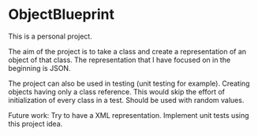 # ObjectBlueprint


This is a personal project.

The aim of the project is to take a class and create a representation of an object of that class.
The representation that I have focused on in the beginning is JSON.

The project can also be used in testing (unit testing for example). Creating objects having only a class reference. This would skip the effort of initialization of every class in a test. Should be used with random values.

Future work:
Try to have a XML representation.
Implement unit tests using this project idea. 
